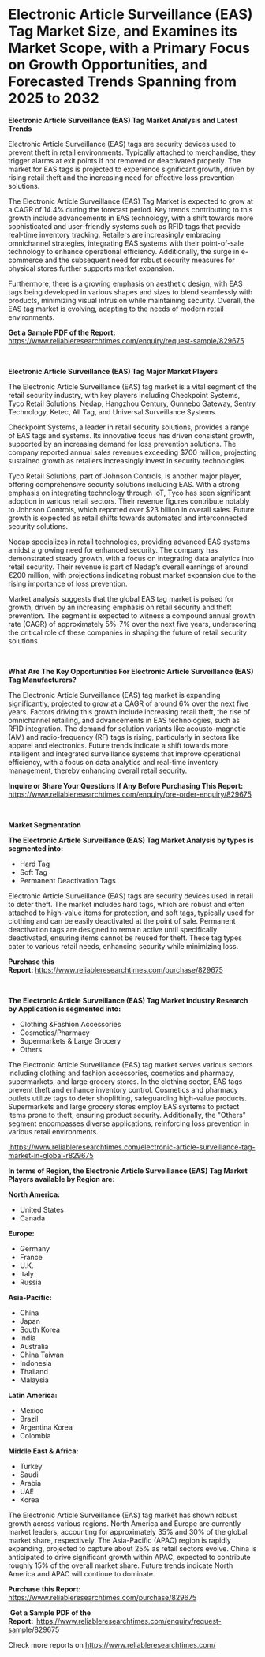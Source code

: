 <p><h1>Electronic Article Surveillance (EAS) Tag Market Size, and Examines its Market Scope, with a Primary Focus on Growth Opportunities, and Forecasted Trends Spanning from 2025 to 2032</h1></p><p><strong>Electronic Article Surveillance (EAS) Tag Market Analysis and Latest Trends</strong></p>
<p><p>Electronic Article Surveillance (EAS) tags are security devices used to prevent theft in retail environments. Typically attached to merchandise, they trigger alarms at exit points if not removed or deactivated properly. The market for EAS tags is projected to experience significant growth, driven by rising retail theft and the increasing need for effective loss prevention solutions. </p><p>The Electronic Article Surveillance (EAS) Tag Market is expected to grow at a CAGR of 14.4% during the forecast period. Key trends contributing to this growth include advancements in EAS technology, with a shift towards more sophisticated and user-friendly systems such as RFID tags that provide real-time inventory tracking. Retailers are increasingly embracing omnichannel strategies, integrating EAS systems with their point-of-sale technology to enhance operational efficiency. Additionally, the surge in e-commerce and the subsequent need for robust security measures for physical stores further supports market expansion. </p><p>Furthermore, there is a growing emphasis on aesthetic design, with EAS tags being developed in various shapes and sizes to blend seamlessly with products, minimizing visual intrusion while maintaining security. Overall, the EAS tag market is evolving, adapting to the needs of modern retail environments.</p></p>
<p><strong>Get a Sample PDF of the Report:&nbsp;</strong> <a href="https://www.reliableresearchtimes.com/enquiry/request-sample/829675?utm_campaign=3367&utm_medium=2&utm_source=Github&utm_content=ia&utm_term=08032025&utm_id=electronic-article-surveillance-eas-tag">https://www.reliableresearchtimes.com/enquiry/request-sample/829675</a></p>
<p>&nbsp;</p>
<p><strong>Electronic Article Surveillance (EAS) Tag Major Market Players</strong></p>
<p><p>The Electronic Article Surveillance (EAS) tag market is a vital segment of the retail security industry, with key players including Checkpoint Systems, Tyco Retail Solutions, Nedap, Hangzhou Century, Gunnebo Gateway, Sentry Technology, Ketec, All Tag, and Universal Surveillance Systems. </p><p>Checkpoint Systems, a leader in retail security solutions, provides a range of EAS tags and systems. Its innovative focus has driven consistent growth, supported by an increasing demand for loss prevention solutions. The company reported annual sales revenues exceeding $700 million, projecting sustained growth as retailers increasingly invest in security technologies.</p><p>Tyco Retail Solutions, part of Johnson Controls, is another major player, offering comprehensive security solutions including EAS. With a strong emphasis on integrating technology through IoT, Tyco has seen significant adoption in various retail sectors. Their revenue figures contribute notably to Johnson Controls, which reported over $23 billion in overall sales. Future growth is expected as retail shifts towards automated and interconnected security solutions.</p><p>Nedap specializes in retail technologies, providing advanced EAS systems amidst a growing need for enhanced security. The company has demonstrated steady growth, with a focus on integrating data analytics into retail security. Their revenue is part of Nedap’s overall earnings of around €200 million, with projections indicating robust market expansion due to the rising importance of loss prevention.</p><p>Market analysis suggests that the global EAS tag market is poised for growth, driven by an increasing emphasis on retail security and theft prevention. The segment is expected to witness a compound annual growth rate (CAGR) of approximately 5%-7% over the next five years, underscoring the critical role of these companies in shaping the future of retail security solutions.</p></p>
<p>&nbsp;</p>
<p><strong>What Are The Key Opportunities For Electronic Article Surveillance (EAS) Tag Manufacturers?</strong></p>
<p><p>The Electronic Article Surveillance (EAS) tag market is expanding significantly, projected to grow at a CAGR of around 6% over the next five years. Factors driving this growth include increasing retail theft, the rise of omnichannel retailing, and advancements in EAS technologies, such as RFID integration. The demand for solution variants like acousto-magnetic (AM) and radio-frequency (RF) tags is rising, particularly in sectors like apparel and electronics. Future trends indicate a shift towards more intelligent and integrated surveillance systems that improve operational efficiency, with a focus on data analytics and real-time inventory management, thereby enhancing overall retail security.</p></p>
<p><strong>Inquire or Share Your Questions If Any Before Purchasing This Report:</strong> <a href="https://www.reliableresearchtimes.com/enquiry/pre-order-enquiry/829675?utm_campaign=3367&utm_medium=2&utm_source=Github&utm_content=ia&utm_term=08032025&utm_id=electronic-article-surveillance-eas-tag">https://www.reliableresearchtimes.com/enquiry/pre-order-enquiry/829675</a></p>
<p>&nbsp;</p>
<p><strong>Market Segmentation</strong></p>
<p><strong>The Electronic Article Surveillance (EAS) Tag Market Analysis by types is segmented into:</strong></p>
<p><ul><li>Hard Tag</li><li>Soft Tag</li><li>Permanent Deactivation Tags</li></ul></p>
<p><p>Electronic Article Surveillance (EAS) tags are security devices used in retail to deter theft. The market includes hard tags, which are robust and often attached to high-value items for protection, and soft tags, typically used for clothing and can be easily deactivated at the point of sale. Permanent deactivation tags are designed to remain active until specifically deactivated, ensuring items cannot be reused for theft. These tag types cater to various retail needs, enhancing security while minimizing loss.</p></p>
<p><strong>Purchase this Report:&nbsp;</strong><a href="https://www.reliableresearchtimes.com/purchase/829675?utm_campaign=3367&utm_medium=2&utm_source=Github&utm_content=ia&utm_term=08032025&utm_id=electronic-article-surveillance-eas-tag">https://www.reliableresearchtimes.com/purchase/829675</a></p>
<p>&nbsp;</p>
<p><strong>The Electronic Article Surveillance (EAS) Tag Market Industry Research by Application is segmented into:</strong></p>
<p><ul><li>Clothing &Fashion Accessories</li><li>Cosmetics/Pharmacy</li><li>Supermarkets & Large Grocery</li><li>Others</li></ul></p>
<p><p>The Electronic Article Surveillance (EAS) tag market serves various sectors including clothing and fashion accessories, cosmetics and pharmacy, supermarkets, and large grocery stores. In the clothing sector, EAS tags prevent theft and enhance inventory control. Cosmetics and pharmacy outlets utilize tags to deter shoplifting, safeguarding high-value products. Supermarkets and large grocery stores employ EAS systems to protect items prone to theft, ensuring product security. Additionally, the "Others" segment encompasses diverse applications, reinforcing loss prevention in various retail environments.</p></p>
<p><a href="https://www.reliableresearchtimes.com/electronic-article-surveillance-tag-market-in-global-r829675?utm_campaign=3367&utm_medium=2&utm_source=Github&utm_content=ia&utm_term=08032025&utm_id=electronic-article-surveillance-eas-tag">&nbsp;https://www.reliableresearchtimes.com/electronic-article-surveillance-tag-market-in-global-r829675</a></p>
<p><strong>In terms of Region, the Electronic Article Surveillance (EAS) Tag Market Players available by Region are:</strong></p>
<p>
    <p> <strong> North America: </strong>
        <ul>
            <li>United States</li>
            <li>Canada</li>
        </ul>
        </p> 
    <p> <strong> Europe: </strong>
        <ul>
            <li>Germany</li>
            <li>France</li>
            <li>U.K.</li>
            <li>Italy</li>
            <li>Russia</li>
        </ul>
        </p> 
    <p> <strong> Asia-Pacific: </strong>
        <ul>
            <li>China</li>
            <li>Japan</li>
            <li>South Korea</li>
            <li>India</li>
            <li>Australia</li>
            <li>China Taiwan</li>
            <li>Indonesia</li>
            <li>Thailand</li>
            <li>Malaysia</li>
        </ul>
        </p> 
    <p> <strong> Latin America: </strong>
        <ul>
            <li>Mexico</li>
            <li>Brazil</li>
            <li>Argentina Korea</li>
            <li>Colombia</li>
        </ul>
        </p> 
    <p> <strong> Middle East & Africa: </strong>
        <ul>
            <li>Turkey</li>
            <li>Saudi</li>
            <li>Arabia</li>
            <li>UAE</li>
            <li>Korea</li>
        </ul>
    </p>
    </p>
<p><p>The Electronic Article Surveillance (EAS) tag market has shown robust growth across various regions. North America and Europe are currently market leaders, accounting for approximately 35% and 30% of the global market share, respectively. The Asia-Pacific (APAC) region is rapidly expanding, projected to capture about 25% as retail sectors evolve. China is anticipated to drive significant growth within APAC, expected to contribute roughly 15% of the overall market share. Future trends indicate North America and APAC will continue to dominate.</p></p>
<p><strong>Purchase this Report: </strong><a href="https://www.reliableresearchtimes.com/purchase/829675?utm_campaign=3367&utm_medium=2&utm_source=Github&utm_content=ia&utm_term=08032025&utm_id=electronic-article-surveillance-eas-tag">https://www.reliableresearchtimes.com/purchase/829675</a></p>
<p>&nbsp;<strong>Get a Sample PDF of the Report:&nbsp;&nbsp;</strong><a href="https://www.reliableresearchtimes.com/enquiry/request-sample/829675?utm_campaign=3367&utm_medium=2&utm_source=Github&utm_content=ia&utm_term=08032025&utm_id=electronic-article-surveillance-eas-tag">https://www.reliableresearchtimes.com/enquiry/request-sample/829675</a></p>
<p><strong></strong></p>
<p>Check more reports on <a href="https://www.reliableresearchtimes.com/?utm_campaign=3367&utm_medium=2&utm_source=Github&utm_content=ia&utm_term=08032025&utm_id=electronic-article-surveillance-eas-tag">https://www.reliableresearchtimes.com/</a></p>